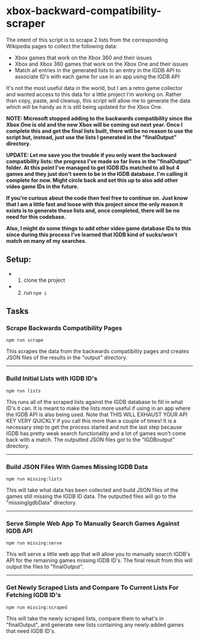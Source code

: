 # xbox-backward-compatibility-scraper

The intent of this script is to scrape 2 lists from the corresponding Wikipedia pages to collect the following data:

- Xbox games that work on the Xbox 360 and their issues
- Xbox and Xbox 360 games that work on the Xbox One and their issues
- Match all entries in the generated lists to an entry in the IGDB API to associate ID's with each game for use in an app using the IGDB API

It's not the most useful data in the world, but I am a retro game collector and wanted access to this data for a little project I'm working on. Rather than copy, paste, and cleanup, this script will allow me to generate the data which will be handy as it is still being updated for the Xbox One.

<b>NOTE: Microsoft stopped adding to the backwards compatibility since the Xbox One is old and the new Xbox will be coming out next year. Once I complete this and get the final lists built, there will be no reason to use the script but, instead, just use the lists I generated in the "finalOutput" directory.</b>

<b>UPDATE: Let me save you the trouble if you only want the backward compatibility lists: the progress I've made so far lives in the "finalOutput" folder. At this point I've managed to get IGDB IDs matched to all but 4 games and they just don't seem to be in the IGDB database. I'm calling it complete for now. Might circle back and set this up to also add other video game IDs in the future.

If you're curious about the code then feel free to continue on. Just know that I am a little fast and loose with this project since the only reason it exists is to generate these lists and, once completed, there will be no need for this codebase.

Also, I might do some things to add other video game database IDs to this since during this process I've learned that IGDB kind of sucks/won't match on many of my searches.</b>

## Setup:

- 1. clone the project
- 2. run `npm i`

## Tasks

### Scrape Backwards Compatibility Pages

```
npm run scrape
```

This scrapes the data from the backwards compatibility pages and creates JSON files of the results in the "output" directory.

---

### Build Initial Lists with IGDB ID's

```
npm run lists
```

This runs all of the scraped lists against the IGDB database to fill in what ID's it can. It is meant to make the lists more useful if using in an app where the IGDB API is also being used. Note that THIS WILL EXHAUST YOUR API KEY VERY QUICKLY if you call this more than a couple of times! It is a necessary step to get the process started and not the last step because IGDB has pretty weak search functionality and a lot of games won't come back with a match. The outputted JSON files got to the "IGDBoutput" directory.

---

### Build JSON Files With Games Missing IGDB Data

```
npm run missing:lists
```

This will take what data has been collected and build JSON files of the games still missing the IGDB ID data. The outputted files will go to the "missingIgdbData" directory.

---

### Serve Simple Web App To Manually Search Games Against IGDB API

```
npm run missing:serve
```

This will serve a little web app that will allow you to manually search IGDB's API for the remaining games missing IGDB ID's. The final result from this will output the files to "finalOutput".

---

### Get Newly Scraped Lists and Compare To Current Lists For Fetching IGDB ID's

```
npm run missing:scraped
```

This will take the newly scraped lists, compare them to what's in "finalOutput", and generate new lists containing any newly added games that need IGDB ID's.
